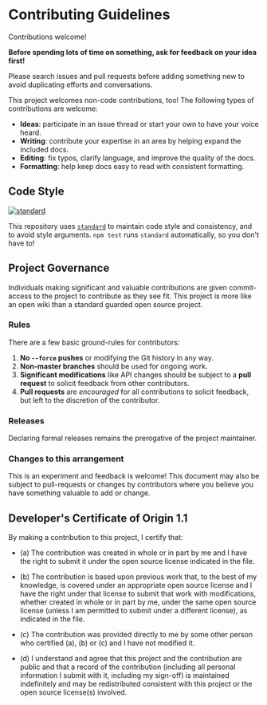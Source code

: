 # Contributing Guidelines

Contributions welcome!

**Before spending lots of time on something, ask for feedback on your idea
first!**

Please search issues and pull requests before adding something new to avoid
duplicating efforts and conversations.

This project welcomes non-code contributions, too! The following types of
contributions are welcome:

- **Ideas**: participate in an issue thread or start your own to have your voice
heard.
- **Writing**: contribute your expertise in an area by helping expand the
included docs.
- **Editing**: fix typos, clarify language, and improve the quality of the docs.
- **Formatting**: help keep docs easy to read with consistent formatting.

## Code Style

[![standard][standard]][standard-url]

This repository uses [`standard`][standard-url] to maintain code style and
consistency,
and to avoid style arguments. `npm test` runs `standard` automatically, so you
don't have to!

## Project Governance

Individuals making significant and valuable contributions are given
commit-access to the project to contribute as they see fit.
This project is more like an open wiki than a standard guarded open source
project.

### Rules

There are a few basic ground-rules for contributors:

1. **No `--force` pushes** or modifying the Git history in any way.
2. **Non-master branches** should be used for ongoing work.
3. **Significant modifications** like API changes should be subject to a **pull
request** to solicit feedback from other contributors.
4. **Pull requests** are *encouraged* for all contributions to solicit feedback,
but left to the discretion of the contributor.

### Releases

Declaring formal releases remains the prerogative of the project maintainer.

### Changes to this arrangement

This is an experiment and feedback is welcome! This document may also be subject
to pull-requests or changes by contributors where you believe you have something
valuable to add or change.

## Developer's Certificate of Origin 1.1

By making a contribution to this project, I certify that:

- (a) The contribution was created in whole or in part by me and I have the
  right to submit it under the open source license indicated in the file.

- (b) The contribution is based upon previous work that, to the best of my
  knowledge, is covered under an appropriate open source license and I have the
  right under that license to submit that work with modifications, whether
  created in whole or in part by me, under the same open source license (unless
  I am permitted to submit under a different license), as indicated in the file.

- (c) The contribution was provided directly to me by some other person who
  certified (a), (b) or (c) and I have not modified it.

- (d) I understand and agree that this project and the contribution are public
  and that a record of the contribution (including all personal information I
  submit with it, including my sign-off) is maintained indefinitely and may be
  redistributed consistent with this project or the open source license(s)
  involved.

  [standard]: https://cdn.rawgit.com/feross/standard/master/badge.svg
  [standard-url]: https://github.com/feross/standard
